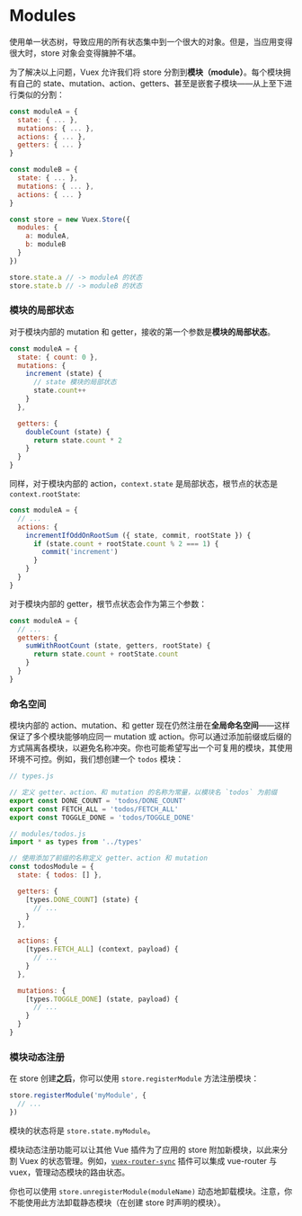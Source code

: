 # Modules

使用单一状态树，导致应用的所有状态集中到一个很大的对象。但是，当应用变得很大时，store 对象会变得臃肿不堪。

为了解决以上问题，Vuex 允许我们将 store 分割到**模块（module）**。每个模块拥有自己的 state、mutation、action、getters、甚至是嵌套子模块——从上至下进行类似的分割：

``` js
const moduleA = {
  state: { ... },
  mutations: { ... },
  actions: { ... },
  getters: { ... }
}

const moduleB = {
  state: { ... },
  mutations: { ... },
  actions: { ... }
}

const store = new Vuex.Store({
  modules: {
    a: moduleA,
    b: moduleB
  }
})

store.state.a // -> moduleA 的状态
store.state.b // -> moduleB 的状态
```

### 模块的局部状态

对于模块内部的 mutation 和 getter，接收的第一个参数是**模块的局部状态**。

``` js
const moduleA = {
  state: { count: 0 },
  mutations: {
    increment (state) {
      // state 模块的局部状态
      state.count++
    }
  },

  getters: {
    doubleCount (state) {
      return state.count * 2
    }
  }
}
```

同样，对于模块内部的 action，`context.state` 是局部状态，根节点的状态是 `context.rootState`:

``` js
const moduleA = {
  // ...
  actions: {
    incrementIfOddOnRootSum ({ state, commit, rootState }) {
      if (state.count + rootState.count % 2 === 1) {
        commit('increment')
      }
    }
  }
}
```

对于模块内部的 getter，根节点状态会作为第三个参数：

``` js
const moduleA = {
  // ...
  getters: {
    sumWithRootCount (state, getters, rootState) {
      return state.count + rootState.count
    }
  }
}
```

### 命名空间

模块内部的 action、mutation、和 getter 现在仍然注册在**全局命名空间**——这样保证了多个模块能够响应同一 mutation 或 action。你可以通过添加前缀或后缀的方式隔离各模块，以避免名称冲突。你也可能希望写出一个可复用的模块，其使用环境不可控。例如，我们想创建一个 `todos` 模块：

``` js
// types.js

// 定义 getter、action、和 mutation 的名称为常量，以模块名 `todos` 为前缀
export const DONE_COUNT = 'todos/DONE_COUNT'
export const FETCH_ALL = 'todos/FETCH_ALL'
export const TOGGLE_DONE = 'todos/TOGGLE_DONE'
```

``` js
// modules/todos.js
import * as types from '../types'

// 使用添加了前缀的名称定义 getter、action 和 mutation
const todosModule = {
  state: { todos: [] },

  getters: {
    [types.DONE_COUNT] (state) {
      // ...
    }
  },

  actions: {
    [types.FETCH_ALL] (context, payload) {
      // ...
    }
  },

  mutations: {
    [types.TOGGLE_DONE] (state, payload) {
      // ...
    }
  }
}
```

### 模块动态注册

在 store 创建**之后**，你可以使用 `store.registerModule` 方法注册模块：

``` js
store.registerModule('myModule', {
  // ...
})
```

模块的状态将是 `store.state.myModule`。

模块动态注册功能可以让其他 Vue 插件为了应用的 store 附加新模块，以此来分割 Vuex 的状态管理。例如，[`vuex-router-sync`](https://github.com/vuejs/vuex-router-sync) 插件可以集成 vue-router 与 vuex，管理动态模块的路由状态。

你也可以使用 `store.unregisterModule(moduleName)` 动态地卸载模块。注意，你不能使用此方法卸载静态模块（在创建 store 时声明的模块）。
